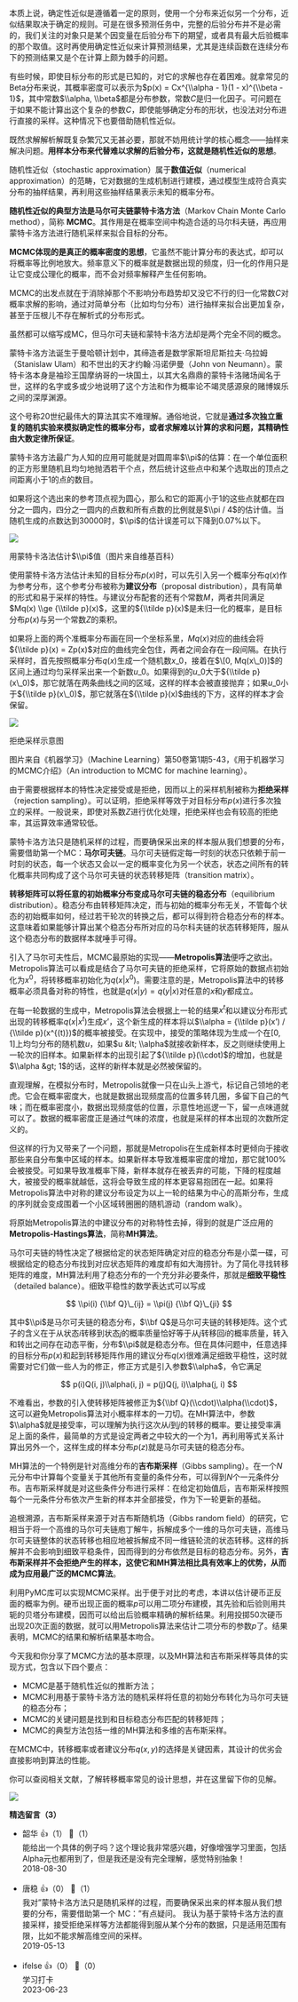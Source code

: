 本质上说，确定性近似是遵循着一定的原则，使用一个分布来近似另一个分布，近似结果取决于确定的规则。可是在很多预测任务中，完整的后验分布并不是必需的，我们关注的对象只是某个因变量在后验分布下的期望，或者具有最大后验概率的那个取值。这时再使用确定性近似来计算预测结果，尤其是连续函数在连续分布下的预测结果又是个在计算上颇为棘手的问题。

有些时候，即使目标分布的形式是已知的，对它的求解也存在着困难。就拿常见的Beta分布来说，其概率密度可以表示为$p(x) = Cx^{\\alpha - 1}(1 - x)^{\\beta - 1}$，其中常数$\\alpha, \\beta$都是分布参数，常数$C$是归一化因子。可问题在于如果不能计算出这个复杂的参数$C$，即使能够确定分布的形状，也没法对分布进行直接的采样。这种情况下也要借助随机性近似。

既然求解解析解既复杂繁冗又无甚必要，那就不妨用统计学的核心概念——抽样来解决问题。**用样本分布来代替难以求解的后验分布，这就是随机性近似的思想**。

随机性近似（stochastic approximation）属于**数值近似**（numerical approximation）的范畴，它对数据的生成机制进行建模，通过模型生成符合真实分布的抽样结果，再利用这些抽样结果表示未知的概率分布。

**随机性近似的典型方法是马尔可夫链蒙特卡洛方法**（Markov Chain Monte Carlo method），简称 **MCMC**。其作用是在概率空间中构造合适的马尔科夫链，再应用蒙特卡洛方法进行随机采样来拟合目标的分布。

**MCMC体现的是真正的概率密度的思想**，它虽然不能计算分布的表达式，却可以将概率等比例地放大。频率意义下的概率就是数据出现的频度，归一化的作用只是让它变成公理化的概率，而不会对频率解释产生任何影响。

MCMC的出发点就在于消除掉那个不影响分布趋势却又没它不行的归一化常数$C$对概率求解的影响，通过对简单分布（比如均匀分布）进行抽样来拟合出更加复杂，甚至于压根儿不存在解析式的分布形式。

虽然都可以缩写成MC，但马尔可夫链和蒙特卡洛方法却是两个完全不同的概念。

蒙特卡洛方法诞生于曼哈顿计划中，其缔造者是数学家斯坦尼斯拉夫·乌拉姆（Stanislaw Ulam）和不世出的天才约翰·冯诺伊曼（John von Neumann）。蒙特卡洛本身是袖珍王国摩纳哥的一块国土，以其大名鼎鼎的蒙特卡洛赌场闻名于世，这样的名字或多或少地说明了这个方法和作为概率论不竭灵感源泉的赌博娱乐之间的深厚渊源。

这个号称20世纪最伟大的算法其实不难理解。通俗地说，它就是**通过多次独立重复的随机实验来模拟确定性的概率分布，或者求解难以计算的求和问题，其精确性由大数定律所保证**。

蒙特卡洛方法最广为人知的应用可能就是对圆周率$\\pi$的估算：在一个单位面积的正方形里随机且均匀地抛洒若干个点，然后统计这些点中和某个选取出的顶点之间距离小于1的点的数目。

如果将这个选出来的参考顶点视为圆心，那么和它的距离小于1的这些点就都在四分之一圆内，四分之一圆内的点数和所有点数的比例就是$\\pi / 4$的估计值。当随机生成的点数达到30000时，$\\pi$的估计误差可以下降到0.07%以下。

![](https://static001.geekbang.org/resource/image/eb/7a/eb0945aa2185df958f4568e58300e77a.gif?wh=500%2A500)

用蒙特卡洛法估计$\\pi$值（图片来自维基百科）

使用蒙特卡洛方法估计未知的目标分布$p(x)$时，可以先引入另一个概率分布$q(x)$作为参考分布，这个参考分布被称为**建议分布**（proposal distribution），具有简单的形式和易于采样的特性。与建议分布配套的还有个常数$M$，两者共同满足$Mq(x) \\ge {\\tilde p}(x)$，这里的${\\tilde p}(x)$是未归一化的概率，是目标分布$p(x)$与另一个常数$Z$的乘积。

如果将上面的两个准概率分布画在同一个坐标系里，$Mq(x)$对应的曲线会将${\\tilde p}(x) = Zp(x)$对应的曲线完全包住，两者之间会存在一段间隔。在执行采样时，首先按照概率分布$q(x)$生成一个随机数$x\_0$，接着在$\[0, Mq(x\_0)]$的区间上通过均匀采样采出来一个新数$u\_0$。如果得到的$u\_0$大于${\\tilde p}(x\_0)$，那它就落在两条曲线之间的区域，这样的样本会被直接抛弃；如果$u\_0$小于${\\tilde p}(x\_0)$，那它就落在${\\tilde p}(x)$曲线的下方，这样的样本才会保留。

![](https://static001.geekbang.org/resource/image/34/bd/34ccdb2c4ff5b1cd36db6c53cee6d3bd.png?wh=1239%2A562)

拒绝采样示意图

图片来自《机器学习》（Machine Learning）第50卷第1期5-43，《用于机器学习的MCMC介绍》（An introduction to MCMC for machine learning）。

由于需要根据样本的特性决定接受或是拒绝，因而以上的采样机制被称为**拒绝采样**（rejection sampling）。可以证明，拒绝采样等效于对目标分布$p(x)$进行多次独立的采样。一般说来，即使对系数$Z$进行优化处理，拒绝采样也会有较高的拒绝率，其运算效率通常较低。

蒙特卡洛方法只是随机采样的过程，而要确保采出来的样本服从我们想要的分布，需要借助第一个MC：**马尔可夫链**。马尔可夫链假定每一时刻的状态只依赖于前一时刻的状态，每一个状态又会以一定的概率变化为另一个状态，状态之间所有的转化概率共同构成了这个马尔可夫链的状态转移矩阵（transition matrix）。

**转移矩阵可以将任意的初始概率分布变成马尔可夫链的稳态分布**（equilibrium distribution）。稳态分布由转移矩阵决定，而与初始的概率分布无关，不管每个状态的初始概率如何，经过若干轮次的转换之后，都可以得到符合稳态分布的样本。这意味着如果能够计算出某个稳态分布所对应的马尔科夫链的状态转移矩阵，服从这个稳态分布的数据样本就唾手可得。

引入了马尔可夫性后，MCMC最原始的实现——**Metropolis算法**便呼之欲出。Metropolis算法可以看成是结合了马尔可夫链的拒绝采样，它将原始的数据点初始化为$x^{0}$，将转移概率初始化为$q(x | x^{0})$。需要注意的是，Metropolis算法中的转移概率必须具备对称的特性，也就是$q(x | y) = q(y | x)$对任意的$x$和$y$都成立。

在每一轮数据的生成中，Metropolis算法会根据上一轮的结果$x^{t}$和以建议分布形式出现的转移概率$q(x | x^{t})$生成$x’$，这个新生成的样本将以$\\alpha = {\\tilde p}(x’) / {\\tilde p}(x^{(t)})$的概率被接受。在实现中，接受的策略体现为生成一个在\[0, 1]上均匀分布的随机数$u$，如果$u &lt; \\alpha$就接收新样本，反之则继续使用上一轮次的旧样本。如果新样本的出现引起了${\\tilde p}(\\cdot)$的增加，也就是$\\alpha &gt; 1$的话，这样的新样本就是必然被保留的。

直观理解，在模拟分布时，Metropolis就像一只在山头上游弋，标记自己领地的老虎。它会在概率密度大，也就是数据出现频度高的位置多转几圈，多留下自己的气味；而在概率密度小，数据出现频度低的位置，示意性地巡逻一下，留一点味道就可以了。数据的概率密度正是通过气味的浓度，也就是采样的样本出现的次数所定义的。

但这样的行为又带来了一个问题，那就是Metropolis在生成新样本时更倾向于接收那些来自分布集中区域的样本。如果新样本导致准概率密度的增加，那它就100%会被接受。可如果导致准概率下降，新样本就存在被丢弃的可能，下降的程度越大，被接受的概率就越低，这将会导致生成的样本更容易抱团在一起。如果将Metropolis算法中对称的建议分布设定为以上一轮的结果为中心的高斯分布，生成的序列就会变成围着一个小区域转圈圈的随机游动（random walk）。

将原始Metropolis算法的中建议分布的对称特性去掉，得到的就是广泛应用的**Metropolis-Hastings算法**，简称**MH算法**。

马尔可夫链的特性决定了根据给定的状态矩阵确定对应的稳态分布是小菜一碟，可根据给定的稳态分布找到对应状态矩阵的难度却有如大海捞针。为了简化寻找转移矩阵的难度，MH算法利用了稳态分布的一个充分非必要条件，那就是**细致平稳性**（detailed balance）。细致平稳性的数学表达式可以写成

$$ \\pi(i) {\\bf Q}\_{ij} = \\pi(j) {\\bf Q}\_{ji} $$

其中$\\pi$是马尔可夫链的稳态分布，$\\bf Q$是马尔可夫链的转移矩阵。这个式子的含义在于从状态$i$转移到状态$j$的概率质量恰好等于从$j$转移回$i$的概率质量，转入和转出之间存在动态平衡，分布$\\pi$就是稳态分布。但在具体问题中，任意选择的目标分布$p(x)$和起到转移矩阵作用的建议分布$q(x)$很难满足细致平稳性，这时就需要对它们做一些人为的修正，修正方式是引入参数$\\alpha$，令它满足

$$ p(i)Q(i, j)\\alpha(i, j) = p(j)Q(j, i)\\alpha(j, i) $$

不难看出，参数的引入使转移矩阵被修正为${\\bf Q}(\\cdot)\\alpha(\\cdot)$，这可以避免Metropolis算法对小概率样本的一刀切。在MH算法中，参数$\\alpha$就是接受率，可以理解为执行这次从$i$到$j$的转移的概率。要让接受率满足上面的条件，最简单的方式是设定两者之中较大的一个为1，再利用等式关系计算出另外一个，这样生成的样本分布$p(z)$就是马尔可夫链的稳态分布。

MH算法的一个特例是针对高维分布的**吉布斯采样**（Gibbs sampling）。在一个$N$元分布中计算每个变量关于其他所有变量的条件分布，可以得到$N$个一元条件分布。吉布斯采样就是对这些条件分布进行采样：在给定初始值后，吉布斯采样按照每个一元条件分布依次产生新的样本并全部接受，作为下一轮更新的基础。

追根溯源，吉布斯采样来源于对吉布斯随机场（Gibbs random field）的研究，它相当于将一个高维的马尔可夫链庖丁解牛，拆解成多个一维的马尔可夫链，高维马尔可夫链整体的状态转移也相应地被拆解成不同一维链轮流的状态转移。这样的拆解并不会影响到细致平稳条件，因而得到的分布依然是目标的稳态分布。另外，**吉布斯采样并不会拒绝产生的样本，这使它和MH算法相比具有效率上的优势，从而成为应用最广泛的MCMC算法**。

利用PyMC库可以实现MCMC采样。出于便于对比的考虑，本讲以估计硬币正反面的概率为例。硬币出现正面的概率$p$可以用二项分布建模，其先验和后验则用共轭的贝塔分布建模，因而可以给出后验概率精确的解析结果。利用投掷50次硬币出现20次正面的数据，就可以用Metropolis算法来估计二项分布的参数$p$了。结果表明，MCMC的结果和解析结果基本吻合。

今天我和你分享了MCMC方法的基本原理，以及MH算法和吉布斯采样等具体的实现方式，包含以下四个要点：

- MCMC是基于随机性近似的推断方法；
- MCMC利用基于蒙特卡洛方法的随机采样将任意的初始分布转化为马尔可夫链的稳态分布；
- MCMC的关键问题是找到和目标稳态分布匹配的转移矩阵；
- MCMC的典型方法包括一维的MH算法和多维的吉布斯采样。

在MCMC中，转移概率或者建议分布$q(x, y)$的选择是关键因素，其设计的优劣会直接影响到算法的性能。

你可以查阅相关文献，了解转移概率常见的设计思想，并在这里留下你的见解。

![](https://static001.geekbang.org/resource/image/b6/95/b6a23dde9947f887513575d2a35c4795.jpg?wh=2379%2A2337)
<div><strong>精选留言（3）</strong></div><ul>
<li><span>韶华</span> 👍（1） 💬（1）<div>能给出一个具体的例子吗？这个理论我非常感兴趣，好像增强学习里面，包括Alpha元也都用到了，但是我还是没有完全理解，感觉特别抽象！</div>2018-08-30</li><br/><li><span>唐稳</span> 👍（0） 💬（1）<div>我对”蒙特卡洛方法只是随机采样的过程，而要确保采出来的样本服从我们想要的分布，需要借助第一个 MC：”有点疑问。
我认为基于蒙特卡洛方法的直接采样，接受拒绝采样等方法都能得到服从某个分布的数据，只是适用范围有限，比如不能求解高维空间的采样。</div>2019-05-13</li><br/><li><span>ifelse</span> 👍（0） 💬（0）<div>学习打卡</div>2023-06-23</li><br/>
</ul>